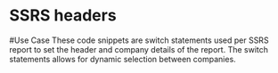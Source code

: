# SSRS headers

#Use Case
These code snippets are switch statements used per SSRS report to set the header and company details of the report. The switch statements allows for dynamic selection between companies.  

